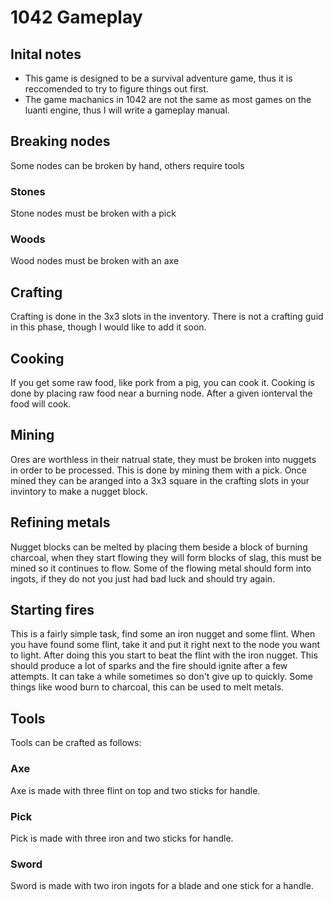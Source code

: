 # 1042 Gameplay

## Inital notes

- This game is designed to be a survival adventure game, thus it is reccomended to try to figure things out first.
- The game machanics in 1042 are not the same as most games on the luanti engine, thus I will write a gameplay manual.


## Breaking nodes

Some nodes can be broken by hand, others require tools

### Stones

Stone nodes must be broken with a pick

### Woods

Wood nodes must be broken with an axe


## Crafting

Crafting is done in the 3x3 slots in the inventory. There is not a crafting guid in this phase, though I would like to add it soon.


## Cooking

If you get some raw food, like pork from a pig, you can cook it. Cooking is done by placing raw food near a burning node. After a given ionterval the food will cook.


## Mining

Ores are worthless in their natrual state, they must be broken into nuggets in order to be processed. This is done by mining them with a pick. Once mined they can be aranged into a 3x3 square in the crafting slots in your invintory to make a nugget block.


## Refining metals

Nugget blocks can be melted by placing them beside a block of burning charcoal, when they start flowing they will form blocks of slag, this must be mined so it continues to flow. Some of the flowing metal should form into ingots, if they do not you just had bad luck and should try again.


## Starting fires
This is a fairly simple task, find some an iron nugget and some flint. When you have found some flint, take it and put it right next to the node you want to light. After doing this you start to beat the flint with the iron nugget. This should produce a lot of sparks and the fire should ignite after a few attempts. It can take a while sometimes so don't give up to quickly. Some things like wood burn to charcoal, this can be used to melt metals.


## Tools

Tools can be crafted as follows:

### Axe

Axe is made with three flint on top and two sticks for handle.

### Pick

Pick is made with three iron and two sticks for handle.

### Sword

Sword is made with two iron ingots for a blade and one stick for a handle.